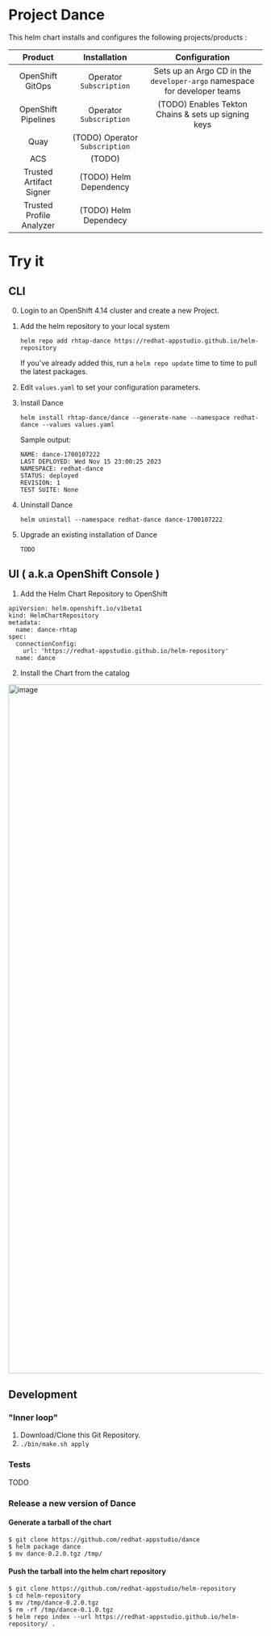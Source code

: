 # Project Dance

This helm chart installs and configures the following projects/products :


| Product | Installation    | Configuration   |
| :---:   | :---: | :---: |
| OpenShift GitOps | Operator `Subscription`   | Sets up an Argo CD in the `developer-argo` namespace for developer teams   |
| OpenShift Pipelines | Operator  `Subscription` | (TODO) Enables Tekton Chains & sets up signing keys   |
| Quay | (TODO) Operator `Subscription`  |    |
| ACS | (TODO)   |    |
| Trusted Artifact Signer | (TODO) Helm Dependency   |    |
| Trusted Profile Analyzer | (TODO) Helm Dependecy   |    |


# Try it

## CLI

0. Login to an OpenShift 4.14 cluster and create a new Project.

1. Add the helm repository to your local system 

    `helm repo add rhtap-dance https://redhat-appstudio.github.io/helm-repository`
    
    If you've already added this, run a `helm repo update` time to time to pull the latest packages.

2. Edit `values.yaml` to set your configuration parameters.

3. Install Dance

    `helm install rhtap-dance/dance --generate-name --namespace redhat-dance --values values.yaml`

    Sample output:
    
    ```
    NAME: dance-1700107222
    LAST DEPLOYED: Wed Nov 15 23:00:25 2023
    NAMESPACE: redhat-dance
    STATUS: deployed
    REVISION: 1
    TEST SUITE: None
    ```


3. Uninstall Dance

    `helm uninstall --namespace redhat-dance dance-1700107222`

4. Upgrade an existing installation of Dance

    `TODO`

## UI ( a.k.a OpenShift Console )

1. Add the Helm Chart Repository to OpenShift 

```
apiVersion: helm.openshift.io/v1beta1
kind: HelmChartRepository
metadata:
  name: dance-rhtap
spec:
  connectionConfig:
    url: 'https://redhat-appstudio.github.io/helm-repository'
  name: dance
```

2. Install the Chart from the catalog

<img width="1365" alt="image" src="https://user-images.githubusercontent.com/545280/283235252-c3dfc4d7-c11b-43ff-8a52-8b1321727b3e.png">



## Development

### "Inner loop"

1. Download/Clone this Git Repository.
2. `./bin/make.sh apply`

### Tests

TODO

### Release a new version of Dance

#### Generate a tarball of the chart


```
$ git clone https://github.com/redhat-appstudio/dance
$ helm package dance
$ mv dance-0.2.0.tgz /tmp/
```

#### Push the tarball into the helm chart repository


```
$ git clone https://github.com/redhat-appstudio/helm-repository
$ cd helm-repository
$ mv /tmp/dance-0.2.0.tgz
$ rm -rf /tmp/dance-0.1.0.tgz
$ helm repo index --url https://redhat-appstudio.github.io/helm-repository/ .
```
